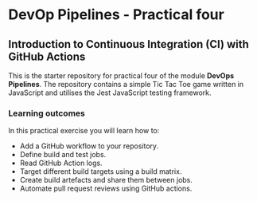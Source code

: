 # DevOp Pipelines - Practical four

## Introduction to Continuous Integration (CI) with GitHub Actions

This is the starter repository for practical four of the module **DevOps Pipelines**. The repository contains a simple Tic Tac Toe game written in JavaScript and utilises the Jest JavaScript testing framework.  

### Learning outcomes
In this practical exercise you will learn how to:

- Add a GitHub workflow to your repository.
- Define build and test jobs.
- Read GitHub Action logs.
- Target different build targets using a build matrix.
- Create build artefacts and share them between jobs.
- Automate pull request reviews using GitHub actions.  
